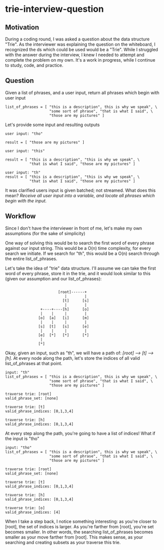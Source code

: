 # trie-interview-question

## Motivation

During a coding round, I was asked a question about the data structure "Trie". As the interviewer was explaining the question on the whiteboard, I recognized the ds which could be used would be a "Trie". While I struggled with the answer during the interview, I knew I needed to attempt and complete the problem on my own. It's a work in progress, while I continue to study, code, and practice.

## Question

Given a list of phrases, and a user input, return all phrases which begin with user input 

```
list_of_phrases = [ "this is a description", this is why we speak", \
                    "some sort of phrase", "that is what I said", \
                    "those are my pictures" ] 
```

Let's provide some input and resulting outputs

```
user input: "tho"

result = [ "those are my pictures" ]
```

```
user input: "this"

result = [ "this is a description", "this is why we speak", \
           "that is what I said", "those are my pictures" ]
```

```
user input: "th"
result = [ "this is a description", "this is why we speak", \
           "that is what I said", "those are my pictures" ] 
```

It was clarified users input is given batched; not streamed. What does this mean? *Receive all user input into a variable, and locate all phrases which begin with the input.*

## Workflow

Since I don't have the interviewer in front of me, let's make my own assumptions (for the sake of simplicity)

One way of solving this would be to search the first word of every phrase against our input string. This would be a O(n) time complexity, for every search we initiate. If we search for "th", this would be a O(n) search through the entire list_of_phrases.

Let's take the idea of "trie" data structure. I'll assume we can take the first word of every phrase, store it in the trie, and it would look similar to this (given our assumption and our list_of_phrases):

```

                        [root]------+
                           |        |  
                          [t]      [s]
                           |        |
                +----+----[h]      [o]
                |    |     |        |
               [o]  [a]   [i]      [m]
                |    |     |        |
               [s]  [t]   [s]      [e]
                |    |     |        |
               [e]  [*]   [*]      [*]
                |
               [*]
```

Okay, given an input, such as "th", we will have a path of: *[root] --> [t] --> [h]*. At every node along the path, let's store the indices of all valid list_of_phrases at that point. 

```
input: "th"
list_of_phrases = [ "this is a description", this is why we speak", \
                    "some sort of phrase", "that is what I said", \
                    "those are my pictures" ]

traverse trie: [root]
valid_phrase_set: [none]

traverse trie: [t]
valid_phrase_indices: [0,1,3,4]

traverse trie: [h]
valid_phrase_indices: [0,1,3,4]
```

At every step along the path, you're going to have a list of indices! What if the input is "tho"

```
input: "tho"
list_of_phrases = [ "this is a description", this is why we speak", \
                    "some sort of phrase", "that is what I said", \
                    "those are my pictures" ]

traverse trie: [root]
valid_phrase_set: [none]

traverse trie: [t]
valid_phrase_indices: [0,1,3,4]

traverse trie: [h]
valid_phrase_indices: [0,1,3,4]

traverse trie: [o]
valid_phrase_indices: [4]
```

When I take a step back, I notice something interesting: as you're closer to [root], the set of indices is larger. As you're farther from [root], you're set becomes smaller. In other words, the searching list_of_phrases becomes smaller as your move farther from [root]. This makes sense, as your searching and creating subsets as your traverse this trie.

